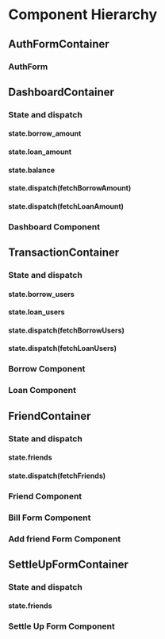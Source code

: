 # Component Hierarchy

## AuthFormContainer
### AuthForm


## DashboardContainer

### State and dispatch
#### state.borrow_amount
#### state.loan_amount
#### state.balance
#### state.dispatch(fetchBorrowAmount)
#### state.dispatch(fetchLoanAmount)

### Dashboard Component

## TransactionContainer

### State and dispatch
#### state.borrow_users
#### state.loan_users
#### state.dispatch(fetchBorrowUsers)
#### state.dispatch(fetchLoanUsers)

### Borrow Component
### Loan Component

## FriendContainer

### State and dispatch
#### state.friends
#### state.dispatch(fetchFriends)

### Friend Component

### Bill Form Component
### Add friend Form Component

## SettleUpFormContainer
### State and dispatch
#### state.friends

### Settle Up Form Component
